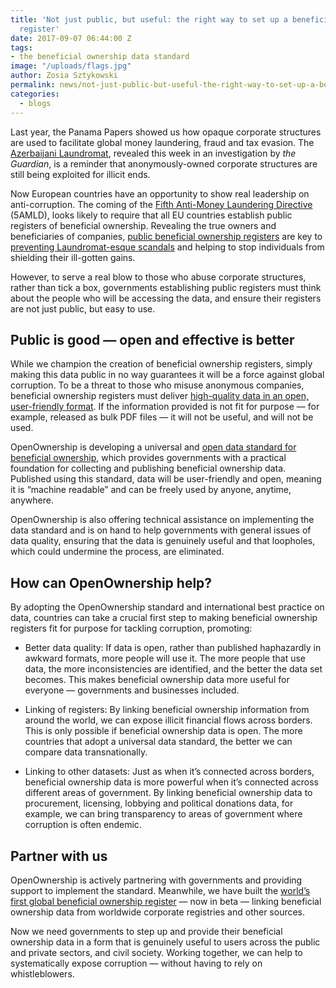 ```yaml
---
title: 'Not just public, but useful: the right way to set up a beneficial ownership
  register'
date: 2017-09-07 06:44:00 Z
tags:
- the beneficial ownership data standard
image: "/uploads/flags.jpg"
author: Zosia Sztykowski
permalink: news/not-just-public-but-useful-the-right-way-to-set-up-a-beneficial-ownership-register/
categories:
  - blogs
---
```


Last year, the Panama Papers showed us how opaque corporate structures are used to facilitate global money laundering, fraud and tax evasion. The [Azerbaijani Laundromat](https://www.theguardian.com/world/2017/sep/04/uk-at-centre-of-secret-3bn-azerbaijani-money-laundering-and-lobbying-scheme), revealed this week in an investigation by *the Guardian*, is a reminder that anonymously-owned corporate structures are still being exploited for illicit ends.

Now European countries have an opportunity to show real leadership on anti-corruption. The coming of the [Fifth Anti-Money Laundering Directive](https://www.int-comp.com/ict-views/posts/2017/04/10/five-key-points-of-the-upcoming-fifth-anti-money-laundering-directive-(5amld)/) (5AMLD), looks likely to require that all EU countries establish public registers of beneficial ownership. Revealing the true owners and beneficiaries of companies, [public beneficial ownership registers](https://openownership.org/uploads/The%20case%20for%20public%20beneficial%20ownership.pdf) are key to [preventing Laundromat-esque scandals](https://transparency.eu/how-can-the-eu-stop-another-azerbaijani-laundromat-scheme/) and helping to stop individuals from shielding their ill-gotten gains.

However, to serve a real blow to those who abuse corporate structures, rather than tick a box, governments establishing public registers must think about the people who will be accessing the data, and ensure their registers are not just public, but easy to use.

## Public is good — open and effective is better

While we champion the creation of beneficial ownership registers, simply making this data public in no way guarantees it will be a force against global corruption. To be a threat to those who misuse anonymous companies, beneficial ownership registers must deliver [high-quality data in an open, user-friendly format](https://openownership.org/uploads/Briefing%20on%20beneficial%20ownership%20as%20open%20data.pdf). If the information provided is not fit for purpose — for example, released as bulk PDF files — it will not be useful, and will not be used.

OpenOwnership is developing a universal and [open data standard for beneficial ownership](https://openownership.org/news/the-beneficial-ownership-data-standard-is-now-in-beta/), which provides governments with a practical foundation for collecting and publishing beneficial ownership data. Published using this standard, data will be user-friendly and open, meaning it is “machine readable” and can be freely used by anyone, anytime, anywhere.

OpenOwnership is also offering technical assistance on implementing the data standard and is on hand to help governments with general issues of data quality, ensuring that the data is genuinely useful and that loopholes, which could undermine the process, are eliminated.

## How can OpenOwnership help?

By adopting the OpenOwnership standard and international best practice on data, countries can take a crucial first step to making beneficial ownership registers fit for purpose for tackling corruption, promoting:

* Better data quality: If data is open, rather than published haphazardly in awkward formats, more people will use it. The more people that use data, the more inconsistencies are identified, and the better the data set becomes. This makes beneficial ownership data more useful for everyone — governments and businesses included.

* Linking of registers: By linking beneficial ownership information from around the world, we can expose illicit financial flows across borders. This is only possible if beneficial ownership data is open. The more countries that adopt a universal data standard, the better we can compare data transnationally.

* Linking to other datasets: Just as when it’s connected across borders, beneficial ownership data is more powerful when it’s connected across different areas of government. By linking beneficial ownership data to procurement, licensing, lobbying and political donations data, for example, we can bring transparency to areas of government where corruption is often endemic.

## Partner with us

OpenOwnership is actively partnering with governments and providing support to implement the standard. Meanwhile, we have built the [world’s first global beneficial ownership register](https://register.openownership.org/) — now in beta — linking beneficial ownership data from worldwide corporate registries and other sources.

Now we need governments to step up and provide their beneficial ownership data in a form that is genuinely useful to users across the public and private sectors, and civil society. Working together, we can help to systematically expose corruption — without having to rely on whistleblowers.
